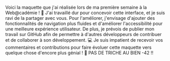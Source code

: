 Voici la maquette que j'ai réalisée lors de ma première semaine à la Web@cadémie ! 🎨 J'ai travaillé dur pour concevoir cette interface, et je suis ravi de la partager avec vous. Pour l'améliorer, j'envisage d'ajouter des fonctionnalités de navigation plus fluides et d'améliorer l'accessibilité pour une meilleure expérience utilisateur. De plus, je prévois de publier mon travail sur GitHub afin de permettre à d'autres développeurs de contribuer et de collaborer à son développement. 💻 Je suis impatient de recevoir vos commentaires et contributions pour faire évoluer cette maquette vers quelque chose d'encore plus génial ! 🚀 PAS DE TRICHE AU BIEN -42 !!
